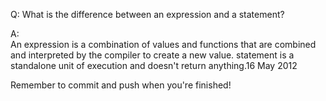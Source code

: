 Q: What is the difference between an expression and a statement?

A:  
An expression is a combination of values and functions that are combined and interpreted by the compiler to create a new value. 
statement is a standalone unit of execution and doesn't return anything.16 May 2012


Remember to commit and push when you're finished!